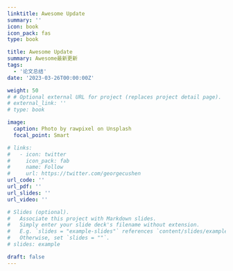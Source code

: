 ```yaml
---
linktitle: Awesome Update
summary: ''
icon: book
icon_pack: fas
type: book

title: Awesome Update
summary: Awesome最新更新
tags:
  - '论文总结'
date: '2023-03-26T00:00:00Z'

weight: 50
# # Optional external URL for project (replaces project detail page).
# external_link: ''
# type: book

image:
  caption: Photo by rawpixel on Unsplash
  focal_point: Smart

# links:
#   - icon: twitter
#     icon_pack: fab
#     name: Follow
#     url: https://twitter.com/georgecushen
url_code: ''
url_pdf: ''
url_slides: ''
url_video: ''

# Slides (optional).
#   Associate this project with Markdown slides.
#   Simply enter your slide deck's filename without extension.
#   E.g. `slides = "example-slides"` references `content/slides/example-slides.md`.
#   Otherwise, set `slides = ""`.
# slides: example

draft: false
---
```


